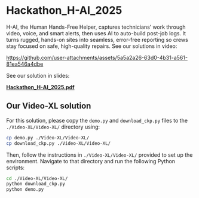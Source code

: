 # Hackathon_H-AI_2025

<!-- [![H-AI](https://img.youtube.com/vi/VBIQ4MedSxo/hqdefault.jpg)](https://www.youtube.com/watch?v=VBIQ4MedSxo) -->


H-AI, the Human Hands-Free Helper, captures technicians’ work through video, voice, and smart alerts, then uses AI to auto-build post-job logs. It turns rugged, hands-on sites into seamless, error-free reporting so crews stay focused on safe, high-quality repairs.
See our solutions in video:

<!-- [![H-AI](https://img.youtube.com/vi/VBIQ4MedSxo/hqdefault.jpg)](https://www.youtube.com/watch?v=VBIQ4MedSxo) -->


<!-- <video src="https://www.youtube.com/watch?v=VBIQ4MedSxo" controls="controls" style="max-width: 100%; height: auto;">
</video> -->


https://github.com/user-attachments/assets/5a5a2a26-63d0-4b31-a561-81ea546a4dbe



See our solution in slides:  

[**Hackathon_H-AI_2025.pdf**](https://github.com/junyuan-fang/Hackathon_H-AI_2025/blob/master/Hackathon_H-AI_2025.pdf)


## Our Video-XL solution

For this solution, please copy the `demo.py` and `download_ckp.py` files to the `./Video-XL/Video-XL/` directory using:

```bash
cp demo.py ./Video-XL/Video-XL/
cp download_ckp.py ./Video-XL/Video-XL/
```
Then, follow the instructions in `./Video-XL/Video-XL/` provided to set up the environment.
Navigate to that directory and run the following Python scripts:

```bash
cd ./Video-XL/Video-XL/
python download_ckp.py
python demo.py
```
